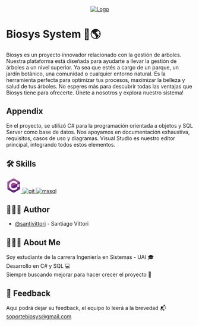 <p align="center">
  <a href="https://postimg.cc/RJ3pRdjN">
    <img src="https://i.postimg.cc/FzGthnpg/Logo-azul.jpg" alt="Logo" />
  </a>
</p>

# Biosys System 🌱🌎

Biosys es un proyecto innovador relacionado con la gestión de árboles. Nuestra plataforma está diseñada para ayudarte a llevar la gestión de árboles a un nivel superior. Ya sea que estés a cargo de un parque, un jardín botánico, una comunidad o cualquier entorno natural. Es la herramienta perfecta para optimizar tus procesos, maximizar la belleza y salud de tus árboles. No esperes más para descubrir todas las ventajas que Biosys tiene para ofrecerte. Únete a nosotros y explora nuestro sistema!

## Appendix

En el proyecto, se utilizó C# para la programación orientada a objetos y SQL Server como base de datos. Nos apoyamos en documentación exhaustiva, requisitos, casos de uso y diagramas. Visual Studio es nuestro editor principal, integrando todos estos elementos.



## 🛠 Skills

<p align="left"> <a href="https://www.w3schools.com/cs/" target="_blank" rel="noreferrer"> <img src="https://raw.githubusercontent.com/devicons/devicon/master/icons/csharp/csharp-original.svg" alt="csharp" width="40" height="40"/> </a> <a href="https://git-scm.com/" target="_blank" rel="noreferrer"> <img src="https://www.vectorlogo.zone/logos/git-scm/git-scm-icon.svg" alt="git" width="40" height="40"/> </a> <a href="https://www.microsoft.com/en-us/sql-server" target="_blank" rel="noreferrer"> <img src="https://www.svgrepo.com/show/303229/microsoft-sql-server-logo.svg" alt="mssql" width="40" height="40"/> </a> </p>


## 👨🏽‍💻 Author

- [@santivittori](https://www.github.com/santivittori) - Santiago Vittori


## 🙋🏽‍♂️ About Me
Soy estudiante de la carrera Ingeniería en Sistemas - UAI 🎓<br>
Desarrollo en C# y SQL 💻 <br>
Siempre buscando mejorar para hacer crecer el proyecto 🚀


## 💭 Feedback

Aquí podrá dejar su feedback, el equipo lo leerá a la brevedad 📬soportebiosys@gmail.com
